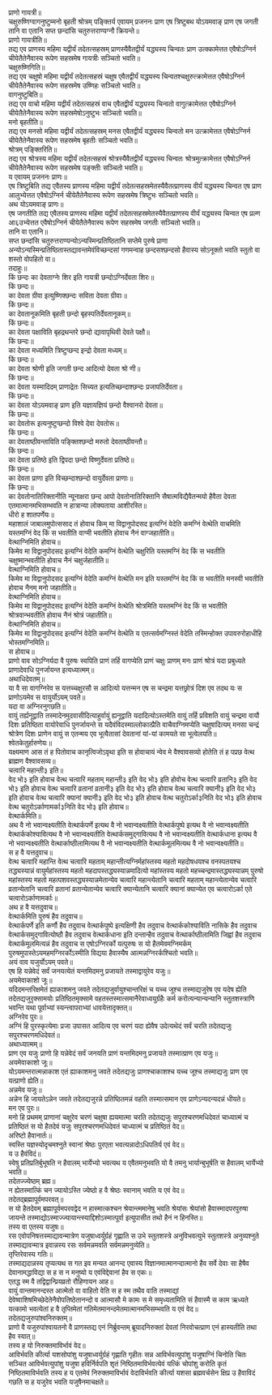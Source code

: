 
प्राणो गायत्री॥  
चक्षुरुष्णिग्वागनुष्टुम्मनो बृहती श्रोत्रम् पङ्क्तिर्य एवायम् प्रजननः प्राण एष त्रिष्टुबथ योऽयमवाङ् प्राण एष जगती तानि वा एतानि सप्त छन्दांसि चतुरुत्तराण्यग्नौ क्रियन्ते॥  
प्राणो गायत्रीति॥  
तद्य एव प्राणस्य महिमा यद्वीर्यं तदेतत्सहस्रम् प्राणस्यैवैतद्वीर्यं यद्ध्यस्य चिन्वतः प्राण उत्क्कामेत्तत एवैषोऽग्निर्न चीयेतैतेनैवास्य रूपेण सहस्रमेष गायत्रीः सञ्चितो भवति॥  
चक्षुरुष्णिगिति॥  
तद्य एव चक्षुषो महिमा यद्वीर्यं तदेतत्सहस्रं चक्षुष एवैतद्वीर्यं यद्ध्यस्य चिन्वतश्चक्षुरुत्क्रामेत्तत एवैषोऽग्निर्न चीयेतैतेनैवास्य रूपेण सहस्रमेष उष्णिहः सञ्चितो भवति॥  
वागनुष्टुबिति॥  
तद्य एव वाचो महिमा यद्वीर्यं तदेतत्सहस्रं वाच एवैतद्वीर्यं यद्ध्यस्य चिन्वतो वागुत्क्रामेत्तत एवैषोऽग्निर्न चीयेतैतेनैवास्य रूपेण सहस्रमेषोऽनुष्टुभः सञ्चितो भवति॥  
मनो बृहतीति॥  
तद्य एव मनसो महिमा यद्वीर्यं तदेतत्सहस्रम् मनस एवैतद्वीर्यं यद्ध्यस्य चिन्वतो मन उत्क्रामेत्तत एवैषोऽग्निर्न चीयेतैतेनैवास्य रूपेण सहस्रमेष बृहतीः सञ्चितो भवति॥  
श्रोत्रम् पङ्क्तिरिति॥  
तद्य एव श्रोत्रस्य महिमा यद्वीर्यं तदेतत्सहस्रं श्रोत्रस्यैवैतद्वीर्यं यद्ध्यस्य चिन्वतः श्रोत्रमुत्क्रामेत्तत एवैषोऽग्निर्न चीयेतैतेनैवास्य रूपेण सहस्रमेष पङ्क्तीः सञ्चितो भवति॥  
य एवायम् प्रजननः प्राणः॥  
एष त्रिष्टुबिति तद्य एवैतस्य प्राणस्य महिमा यद्वीर्यं तदेतत्सहस्रमेतस्यैवैतत्प्राणस्य वीर्यं यद्ध्यस्य चिन्वत एष प्राण आलुभ्येत्तत एवैषोऽग्निर्न चीयेतैतेनैवास्य रूपेण सहस्रमेष त्रिष्टुभः सञ्चितो भवति॥  
अथ योऽयमवाङ् प्राणः॥  
एष जगतीति तद्य एवैतस्य प्राणस्य महिमा यद्वीर्यं तदेतत्सहस्रमेतस्यैवैतत्प्राणस्य वीर्यं यद्ध्यस्य चिन्वत एष प्रल्ण आ६उभ्येत्तत एवैषोऽग्निर्न चीयेतैतेनैवास्य रूपेण सहस्रमेष जगतीः सञ्चितो भवति॥  
तानि वा एतानि॥  
सप्त छन्दांसि चतुरुत्तराण्यन्योऽन्यस्मिन्प्रतिष्ठितानि सप्तेमे पुरुषे प्राणा अन्योऽन्यस्मिन्प्रतिष्ठितास्तद्यावन्तमेवंविच्छन्दसां गणमन्वाह छन्दसश्छन्दसो हैवास्य सोऽनूक्तो भवति स्तुतो वा शस्तो वोपहितो वा॥  
तदाहुः॥  
किं छन्दः का देवताग्नेः शिर इति गायत्री छन्दोऽग्निर्देवता शिरः॥  
किं छन्दः॥  
का देवता ग्रीवा इत्युष्णिक्छन्दः सविता देवता ग्रीवाः॥  
किं छन्दः॥  
का देवतानूकमिति बृहती छन्दो बृहस्पतिर्देवतानूकम्॥  
किं छन्दः॥  
का देवता पक्षाविति बृहद्रथन्तरे छन्दो द्यावापृथिवी देवते पक्षौ॥  
किं छन्दः॥  
का देवता मध्यमिति त्रिष्टुप्छन्द इन्द्रो देवता मध्यम्॥  
किं छन्दः॥  
का देवता श्रोणी इति जगती छन्द आदित्यो देवता श्रो णी॥  
किं छन्दः॥  
का देवता यस्मादिदम् प्राणाद्रेतः सिच्यत इत्यतिच्छन्दाश्छन्दः प्रजापतिर्देवता॥  
किं छन्दः॥  
का देवता योऽयमवाङ् प्राण इति यज्ञायज्ञियं छन्दो वैश्वानरो देवता॥  
किं छन्दः॥  
का देवतोरू इत्यनुष्टुप्छन्दो विश्वे देवा देवतोरू॥  
किं छन्दः॥  
का देवताष्ठीवन्ताविति पङ्क्तिश्छन्दो मरुतो देवताष्ठीवन्तौ॥  
किं छन्दः॥  
का देवता प्रतिष्ठे इति द्विपदा छन्दो विष्णुर्देवता प्रतिष्ठे॥  
किं छन्दः॥  
का देवता प्राणा इति विच्छन्दाश्छन्दो वायुर्देवता प्राणाः॥  
किं छन्दः॥  
का देवतोनातिरिक्तानीति न्यूनाक्षरा छन्द आपो देवतोनातिरिक्तानि सैषात्मविद्यैवैतन्मयो हैवैता देवता एतमात्मानमभिसम्भवति न हात्रान्या लोक्यताया आशीरस्ति॥  
धीरो ह शातपर्णेयः॥  
महाशालं जाबालमुपोत्ससाद तं होवाच किम् मा विद्वानुपोदसद इत्यग्निं वेदेति कमग्निं वेत्थेति वाचमिति यस्तमग्निं वेद किं स भवतीति वाग्मी भवतीति होवाच नैनं वाग्जहातीति॥  
वेत्थाग्निमिति होवाच॥  
किमेव मा विद्वानुपोदसद इत्यग्निं वेदेति कमग्निं वेत्थेति चक्षुरिति यस्तमग्निं वेद किं स भवतीति चक्षुष्मान्भवतीति होवाच नैनं चक्षुर्जहातीति॥  
वेत्थाग्निमिति होवाच॥  
किमेव मा विद्वानुपोदसद इत्यग्निं वेदेति कमग्निं वेत्थेति मन इति यस्तमग्निं वेद किं स भवतीति मनस्वी भवतीति होवाच नैनम् मनो जहातीति॥  
वेत्थाग्निमिति होवाच॥  
किमेव मा विद्वानुपोदसद इत्यग्निं वेदेति कमग्निं वेत्थेति श्रोत्रमिति यस्तमग्निं वेद किं स भवतीति श्रोत्रवान्भवतीति होवाच नैनं श्रोत्रं जहातीति॥  
वेत्थाग्निमिति होवाच॥  
किमेव मा विद्वानुपोदसद इत्यग्निं वेदेति कमग्निं वेत्थेति य एतत्सर्वमग्निस्तं वेदेति तस्मिन्होक्त उपावरुरोहाधीहि भोस्तमग्निमिति॥  
स होवाच॥  
प्राणो वाव सोऽग्निर्यदा वै पुरुषः स्वपिति प्राणं तर्हि वागप्येति प्राणं चक्षुः प्राणम् मनः प्राणं श्रोत्रं यदा प्रबुध्यते प्राणादेवाधि पुनर्जायन्त इत्यध्यात्मम्॥  
अथाधिदेवतम्॥  
या वै सा वागग्निरेव स यत्तच्चक्षुरसौ स आदित्यो यत्तन्मन एष स चन्द्रमा यत्तछ्रोत्रं दिश एव तदथ यः स प्राणोऽयमेव स वायुर्योऽयम् पवते॥  
यदा वा अग्निरनुगछति॥  
वायुं तर्ह्यनूद्वाति तस्मादेनमुदवासीदित्याहुर्वायुं ह्यनूद्वाति यदादित्योऽस्तमेति वायुं तर्हि प्रविशति वायुं चन्द्रमा वायौ दिशः प्रतिष्ठिता वायोरेवाधि पुनर्जायन्ते स यदैवंविदस्माल्लोकात्प्रैति वाचैवाग्निमप्येति चक्षुषादित्यम् मनसा चन्द्रं श्रोत्रेण दिशः प्राणेन वायुं स एतन्मय एव भूत्वैतासां देवतानां यां-यां कामयते सा भूत्वेलयति॥  
श्वेतकेतुर्हारुणेयः॥  
यक्ष्यमाण आस तं ह पितोवाच कानृत्विजोऽवृथा इति स होवाचायं न्वेव मे वैश्वावसव्यो होतेति तं ह पप्रछ वेत्थ ब्राह्मण वैश्वावसव्य॥  
चत्वारि महान्ती३ इति॥  
वेद भो३ इति होवाच वेत्थ चत्वारि महताम् महान्ती३ इति वेद भो३ इति होवोच वेत्थ चत्वारि व्रतानि३ इति वेद भो३ इति होवाच वेत्थ चत्वारि व्रतानां व्रतानी३ इति वेद भो३ इति होवाच वेत्थ चत्वारि क्यानी३ इति वेद भो३ इति होवाच वेत्थ चत्वारि क्यानां क्यानी३ इति वेद भो३ इति होवाच वेत्थ चतुरोऽर्का३निति वेद भो३ इति होवाच वेत्थ चतुरोऽर्काणामर्का३निति वेद भो३ इति होवाच॥  
वेत्थार्कमिति॥  
अथ वै नो भवान्वक्ष्यतीति वेत्थार्कपर्णे इत्यथ वै नो भवान्वक्ष्यतीति वेत्थार्कपुष्पे इत्यथ वै नो भवान्वक्ष्यतीति वेत्थार्ककोश्यावित्यथ वै नो भवान्वक्ष्यतीति वेत्थार्कसमुद्गावित्यथ वै नो भवान्वक्ष्यतीति वेत्थार्कधाना इत्यथ वै नो भवान्वक्ष्यतीति वेत्थार्काष्ठीलामित्यथ वै नो भवान्वक्ष्यतीति वेत्थार्कमूलमित्यथ वै नो भवान्वक्ष्यतीति॥  
स ह वै यत्तदुवाच॥  
वेत्थ चत्वारि महान्ति वेत्थ चत्वारि महताम् महान्तीत्यग्निर्महांस्तस्य महतो महदोषधयश्च वनस्पतयश्च तद्ध्यस्यान्नं वायुर्महांस्तस्य महतो महदापस्तद्ध्यस्यान्नमादित्यो महांस्तस्य महतो महच्चन्द्रमास्तद्ध्यस्यान्नम् पुरुषो महांस्तस्य महतो महत्पशवस्तद्ध्यस्यान्नमेतान्येव चत्वारि महान्त्येतानि चत्वारि महताम् महान्त्येतान्येव चत्वारि व्रतान्येतानि चत्वारि व्रतानां व्रतान्येतान्येव चत्वारि क्यान्येतानि चत्वारि क्यानां क्यान्येत एव चत्वारोऽर्का एते चत्वारोऽर्काणामर्काः॥  
अथ ह वै यत्तदुवाच॥  
वेत्थार्कमिति पुरुषं हैव तदुवाच॥  
वेत्थार्कपर्णे इति कर्णौ हैव तदुवाच वेत्थार्कपुष्पे इत्यक्षिणी हैव तदुवाच वेत्थार्ककोश्याविति नासिके हैव तदुवाच वेत्थार्कसमुद्गावित्योष्ठौ हैव तदुवाच वेत्थार्कधाना इति दन्तान्हैव तदुवाच वेत्थार्काष्ठीलामिति जिह्वां हैव तदुवाच वेत्थार्कमूलमित्यन्नं हैव तदुवाच स एषोऽग्निरर्को यत्पुरुषः स यो हैतमेवमग्निमर्कम् पुरुषमुपास्तेऽयमहमग्निरर्कोऽस्मीति विद्यया हैवास्यैष आत्मन्नग्निरर्कश्चितो भवति॥  
अयं वाव यजुर्योऽयम् पवते॥  
एष हि यन्नेवेदं सर्वं जनयत्येतं यन्तमिदमनु प्रजायते तस्माद्वायुरेव यजुः॥  
अयमेवाकाशो जूः॥  
यदिदमन्तरिक्षमेतं ह्याकाशमनु जवते तदेतद्यजुर्वायुश्चान्तरिक्षं च यच्च जूश्च तस्माद्यजुरेष एव यदेष ह्येति तदेतद्यजुरृक्सामयोः प्रतिष्ठितमृक्सामे वहतस्तस्मात्समानैरेवाध्वयुर्ग्रहैः कर्म करोत्यन्यान्यन्यानि स्तुतशस्त्राणि भवन्ति यथा पूर्वाभ्यां स्यन्त्त्वापराभ्यां धावयेत्तादृक्तत्॥  
अग्निरेव पुरः॥  
अग्निं हि पुरस्कृत्येमाः प्रजा उपासत आदित्य एव चरणं यदा ह्येवैष उदेत्यथेदं सर्वं चरति तदेतद्यजुः सपुरश्चरणमधिदेवतं॥  
अथाध्यात्मम्॥  
प्राण एव यजुः प्राणो हि यन्नेवेदं सर्वं जनयति प्राणं यन्तमिदमनु प्रजायते तस्मात्प्राण एव यजुः॥  
अयमेवाकाशो जूः॥  
योऽयमन्तरात्मन्नाकाश एतं ह्याकाशमनु जवते तदेतद्यजुः प्राणश्चाकाशश्च यच्च जूश्च तस्माद्यजुः प्राण एव यत्प्राणो ह्येति॥  
अन्नमेव यजुः॥  
अन्नेन हि जायतेऽन्नेन जवते तदेतद्यजुरन्ने प्रतिष्ठितमन्नं वहति तस्मात्समान एव प्राणेऽन्यदन्यदन्नं धीयते॥  
मन एव पुरः॥  
मनो हि प्रथमम् प्राणानां चक्षुरेव चरणं चक्षुषा ह्ययमात्मा चरति तदेतद्यजुः सपुरश्चरणमधिदेवतं चाध्यात्मं च प्रतिष्ठितं स यो हैतदेवं यजुः सपुरश्चरणमधिदेवतं चाध्यात्मं च प्रतिष्ठितं वेद॥  
अरिष्टो हैवानार्तः॥  
स्वस्ति यज्ञस्योदृचमश्नुते स्वानां श्रेष्ठः पुरएता भवत्यन्नादोऽधिपतिर्य एवं वेद॥  
य उ हैवंविदं॥  
स्वेषु प्रतिप्रतिर्बुभूषति न हैवालम् भार्येभ्यो भवत्यथ य एवैतमनुभवति यो वै तमनु भार्यान्बुभूर्षति स हैवालम् भार्येभ्यो भवति॥  
तदेतज्ज्येष्ठम् ब्रह्म॥  
न ह्येतस्मात्किं चन ज्यायोऽस्ति ज्येष्ठो ह वै श्रेष्ठः स्वानाम् भवति य एवं वेद॥  
तदेतद्ब्रह्मापूर्वमपरवत्॥  
स यो हैतदेवम् ब्रह्मापूर्वमपरवद्वेद न हास्मात्कश्चन श्रेयान्त्ममानेषु भवति श्रेयांसः श्रेयांसो हैवास्मादपरपुरुषा जायन्ते तस्माद्योऽस्माज्ज्यायान्त्स्याद्दिशोऽस्मात्पूर्वा इत्युपासीत तथो हैनं न हिनस्ति॥  
तस्य वा एतस्य यजुषः॥  
रस एवोपनिषत्तस्माद्यावन्मात्रेण यजुषाध्वर्युर्ग्रहं गृह्णाति स उभे स्तुतशस्त्रे अनुविभवत्युभे स्तुतशस्त्रे अनुव्यश्नुते तस्माद्यावन्मात्र इवान्नस्य रसः सर्वमन्नमवति सर्वमन्नमनुव्येति॥  
तृप्तिरेवास्य गतिः॥  
तस्माद्यदान्नस्य तृप्यत्यथ स गत इव मन्यत आनन्द एवास्य विज्ञानमात्मानन्दात्मानो हैव सर्वे देवाः सा हैषैव देवानामद्धाविद्या स ह स न मनुष्यो य एवंविद्देवानां हैव स एकः॥  
एतद्ध स्म वै तद्विद्वान्प्रियव्रतो रौहिणायन आह॥  
वायुं वान्तमानन्दस्त आत्मेतो वा वाहितो वेति स ह स्म तथैव वाति तस्माद्यां देवेष्वाशिषमिच्छेदेतेनैवोपतिष्ठेतानन्दो व आत्मासौ मे कामः स मे समृध्यतामिति सं हैवास्मै स काम ऋध्यते यत्कामो भवत्येतां ह वै तृप्तिमेतां गतिमेतमानन्दमेतमात्मानमभिसम्भवति य एवं वेद॥  
तदेतद्यजुरुपांश्वनिरुक्तम्॥  
प्राणो वै यजुरुपांश्वायतनो वै प्राणस्तद्य एनं निर्ब्रुवन्तम् ब्रूयादनिरुक्तां देवतां निरवोचत्प्राण एनं हास्यतीति तथा हैव स्यात्॥  
तस्य ह यो निरुक्तमाविर्भावं वेद॥  
आविर्भवति कीर्त्या यशसोपांशु यजुषाध्वर्युर्ग्रहं गृह्णाति गृहीतः सन्न आविर्भवत्युपांशु यजुषाग्निं चिनोति चितः सञ्चित आविर्भवत्युपांशु यजुषा हविर्निर्वपति शृतं निष्ठितमाविर्भवत्येवं यत्किं चोपांशु करोति कृतं निष्ठितमाविर्भवति तस्य ह य एतमेवं निरुक्तमाविर्भावं वेदाविर्भवति कीर्त्या यशसा ब्रह्मवर्चसेन क्षिप्र उ हैवाविदं गछति स ह यजुरेव भवति यजुषैनमाचक्षते॥  
